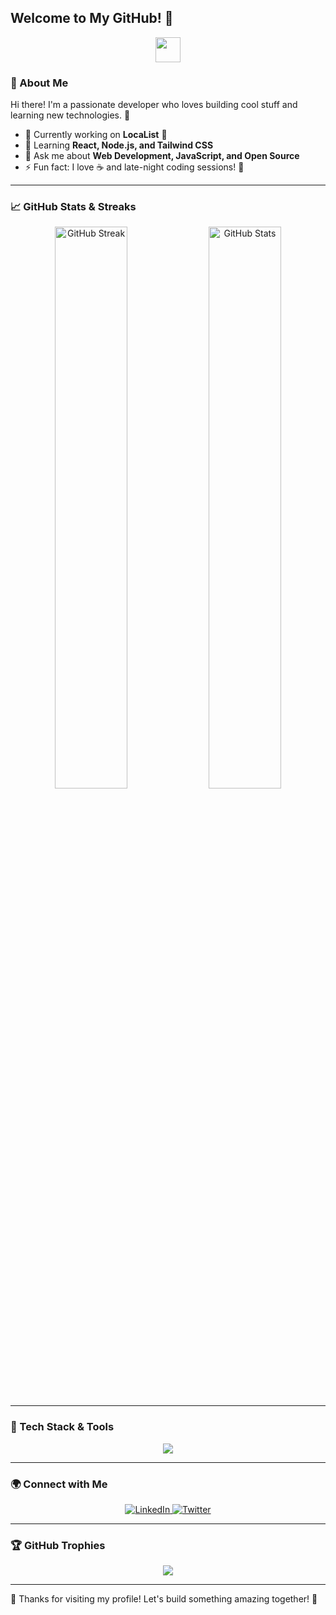 ## Welcome to My GitHub! 🚀

<p align="center">
  <img src="https://media.giphy.com/media/hvRJCLFzcasrR4ia7z/giphy.gif" width="40px">
</p>

### 🌟 About Me
Hi there! I'm a passionate developer who loves building cool stuff and learning new technologies. 🚀

- 🔭 Currently working on **LocaList** 📍
- 🌱 Learning **React, Node.js, and Tailwind CSS**
- 💬 Ask me about **Web Development, JavaScript, and Open Source**
- ⚡ Fun fact: I love ☕ and late-night coding sessions! 🌙

---

### 📈 GitHub Stats & Streaks
<p align="center">
  <img src="https://github-readme-streak-stats.herokuapp.com/?user=Msthfaa&theme=radical&hide_border=true" width="48%" alt="GitHub Streak" />
  <img src="https://github-readme-stats.vercel.app/api?username=Msthfaa&show_icons=true&theme=radical&hide_border=true" width="48%" alt="GitHub Stats" />
</p>

---

### 🔧 Tech Stack & Tools
<p align="center">
  <img src="https://skillicons.dev/icons?i=html,css,js,react,tailwind,nodejs,mongodb,git,github" />
</p>

---

### 🌍 Connect with Me
<p align="center">
  <a href="https://linkedin.com/in/YourProfile" target="_blank">
    <img src="https://img.shields.io/badge/LinkedIn-blue?style=for-the-badge&logo=linkedin" alt="LinkedIn" />
  </a>
  <a href="https://twitter.com/YourTwitter" target="_blank">
    <img src="https://img.shields.io/badge/Twitter-%231DA1F2.svg?style=for-the-badge&logo=twitter&logoColor=white" alt="Twitter" />
  </a>
</p>

---

### 🏆 GitHub Trophies
<p align="center">
  <img src="https://github-profile-trophy.vercel.app/?username=Msthfaa&theme=radical&no-frame=true&margin-w=15" />
</p>

---


🎉 Thanks for visiting my profile! Let's build something amazing together! 🚀
